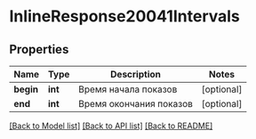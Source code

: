 # InlineResponse20041Intervals

## Properties
Name | Type | Description | Notes
------------ | ------------- | ------------- | -------------
**begin** | **int** | Время начала показов | [optional] 
**end** | **int** | Время окончания показов | [optional] 

[[Back to Model list]](../../README.md#documentation-for-models) [[Back to API list]](../../README.md#documentation-for-api-endpoints) [[Back to README]](../../README.md)


